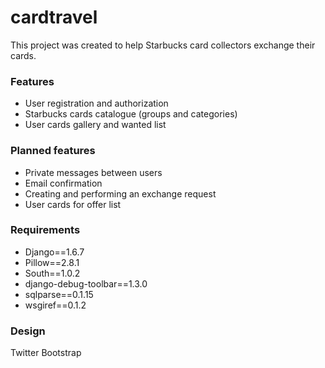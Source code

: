 # cardtravel
This project was created to help Starbucks card collectors exchange their cards.

<h3>Features</h3>
<ul>
<li>User registration and authorization</li>
<li>Starbucks cards catalogue (groups and categories)</li>
<li>User cards gallery and wanted list</li>
</ul>

<h3>Planned features</h3>
<ul>
<li>Private messages between users</li>
<li>Email confirmation</li>
<li>Creating and performing an exchange request</li>
<li>User cards for offer list</li>
</ul>

<h3>Requirements</h3>
<ul>
<li>Django==1.6.7</li>
<li>Pillow==2.8.1</li>
<li>South==1.0.2</li>
<li>django-debug-toolbar==1.3.0</li>
<li>sqlparse==0.1.15</li>
<li>wsgiref==0.1.2</li>
</ul>

<h3>Design</h3>
Twitter Bootstrap 
